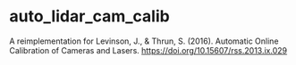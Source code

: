 # auto_lidar_cam_calib
A reimplementation for Levinson, J., &amp; Thrun, S. (2016). Automatic Online Calibration of Cameras and Lasers. https://doi.org/10.15607/rss.2013.ix.029
